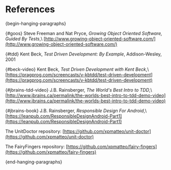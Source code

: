 
# References

{begin-hanging-paragraphs}

{#goos}
Steve Freeman and Nat Pryce, *Growing Object Oriented Software, Guided By Tests*,\\
[http://www.growing-object-oriented-software.com/](http://www.growing-object-oriented-software.com/)

{#tdd}
Kent Beck, *Test Driven Development: By Example*, Addison-Wesley, 2001

{#beck-video}
Kent Beck, *Test Driven Development with Kent Beck*,\\
[https://pragprog.com/screencasts/v-kbtdd/test-driven-development](https://pragprog.com/screencasts/v-kbtdd/test-driven-development)

{#jbrains-tdd-video}
J.B. Rainsberger, *The World's Best Intro to TDD*,\\ [http://www.jbrains.ca/permalink/the-worlds-best-intro-to-tdd-demo-video](http://www.jbrains.ca/permalink/the-worlds-best-intro-to-tdd-demo-video)

{#jbrains-book}
J.B. Rainsberger, *Responsible Design For Android*,\\
[https://leanpub.com/ResponsibleDesignAndroid-Part1](https://leanpub.com/ResponsibleDesignAndroid-Part1)

The UnitDoctor repository: [https://github.com/xpmatteo/unit-doctor](https://github.com/xpmatteo/unit-doctor)

The FairyFingers repository: [https://github.com/xpmatteo/fairy-fingers](https://github.com/xpmatteo/fairy-fingers)

{end-hanging-paragraphs}